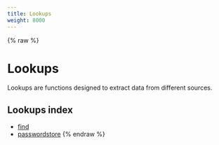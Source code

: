 ```yaml
---
title: Lookups
weight: 8000
---
```


{% raw %}
# Lookups

Lookups are functions designed to extract data from different sources.

## Lookups index

- [find](./lookup_find.html)
- [passwordstore](./lookup_passwordstore.html)
{% endraw %}